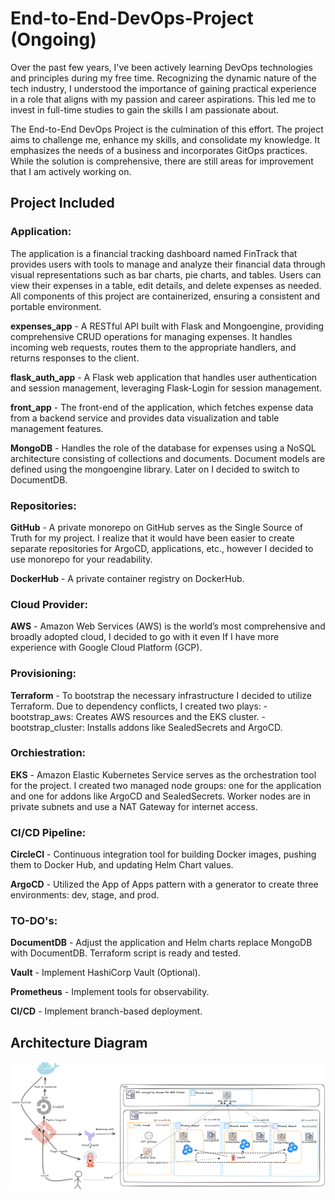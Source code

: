 # End-to-End-DevOps-Project (Ongoing)

Over the past few years, I've been actively learning DevOps technologies and principles during my free time. 
Recognizing the dynamic nature of the tech industry, I understood the importance of gaining practical experience in a role that aligns with my passion and career aspirations. 
This led me to invest in full-time studies to gain the skills I am passionate about.

The End-to-End DevOps Project is the culmination of this effort. The project aims to challenge me, enhance my skills, and consolidate my knowledge. 
It emphasizes the needs of a business and incorporates GitOps practices. While the solution is comprehensive, there are still areas for improvement that I am actively working on.

## Project Included
### Application:

The application is a financial tracking dashboard named FinTrack that provides users with tools to manage and analyze their financial data through visual representations such as bar charts, pie charts, and tables. 
Users can view their expenses in a table, edit details, and delete expenses as needed. All components of this project are containerized, ensuring a consistent and portable environment.

__expenses_app__ - A RESTful API built with Flask and Mongoengine, providing comprehensive CRUD operations for managing expenses. It handles incoming web requests, routes them to the appropriate handlers, and returns responses to the client.

__flask_auth_app__ - A Flask web application that handles user authentication and session management, leveraging Flask-Login for session management.

__front_app__ - The front-end of the application, which fetches expense data from a backend service and provides data visualization and table management features.

__MongoDB__ - Handles the role of the database for expenses using a NoSQL architecture consisting of collections and documents. Document models are defined using the mongoengine library. 
Later on I decided to switch to DocumentDB.

### Repositories:

__GitHub__ - A private monorepo on GitHub serves as the Single Source of Truth for my project.
I realize that it would have been easier to create separate repositories for ArgoCD, applications, etc., however I decided to use monorepo for your readability.

__DockerHub__ - A private container registry on DockerHub.

### Cloud Provider:

__AWS__ - Amazon Web Services (AWS) is the world’s most comprehensive and broadly adopted cloud, I decided to go with it even If I have more experience with Google Cloud Platform (GCP).

### Provisioning:

__Terraform__ -  To bootstrap the necessary infrastructure I decided to utilize Terraform. 
Due to dependency conflicts, I created two plays:
    - bootstrap_aws: Creates AWS resources and the EKS cluster.
    - bootstrap_cluster: Installs addons like SealedSecrets and ArgoCD.

### Orchiestration:

__EKS__ - Amazon Elastic Kubernetes Service serves as the orchestration tool for the project. I created two managed node groups: one for the application and one for addons like ArgoCD and SealedSecrets. Worker nodes are in private subnets and use a NAT Gateway for internet access.

### CI/CD Pipeline:

__CircleCI__ - Continuous integration tool for building Docker images, pushing them to Docker Hub, and updating Helm Chart values.

__ArgoCD__ - Utilized the App of Apps pattern with a generator to create three environments: dev, stage, and prod.


### TO-DO's:

__DocumentDB__ - Adjust the application and Helm charts replace MongoDB with DocumentDB. Terraform script is ready and tested.

__Vault__ - Implement HashiCorp Vault (Optional).

__Prometheus__ - Implement tools for observability.

__CI/CD__ - Implement branch-based deployment.

## Architecture Diagram
![Architecture Diagram](https://github.com/GrzegorzSychta/End-to-End-DevOps-Project/blob/main/draw.png?raw=true)